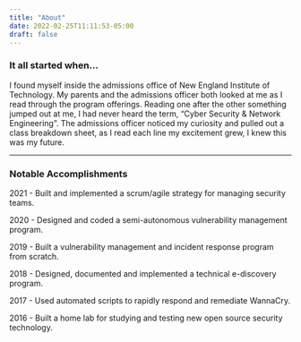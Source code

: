 ```yaml
---
title: "About"
date: 2022-02-25T11:11:53-05:00
draft: false
---
```


### **It all started when…**

I found myself inside the admissions office of New England Institute of Technology. My parents and the admissions officer both looked at me as I read through the program offerings. Reading one after the other something jumped out at me, I had never heard the term, “Cyber Security & Network Engineering”. The admissions officer noticed my curiosity and pulled out a class breakdown sheet, as I read each line my excitement grew, I knew this was my future.

---

### **Notable Accomplishments**

2021 - Built and implemented a scrum/agile strategy for managing security teams.

2020 - Designed and coded a semi-autonomous vulnerability management program.

2019 - Built a vulnerability management and incident response program from scratch.

2018 - Designed, documented and implemented a technical e-discovery program.

2017 - Used automated scripts to rapidly respond and remediate WannaCry.

2016 - Built a home lab for studying and testing new open source security technology.
